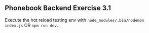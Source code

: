 ## Phonebook Backend Exercise 3.1

Execute the hot reload testing env with ``node_modules/.bin/nodemon index.js`` OR ``npm run dev``.